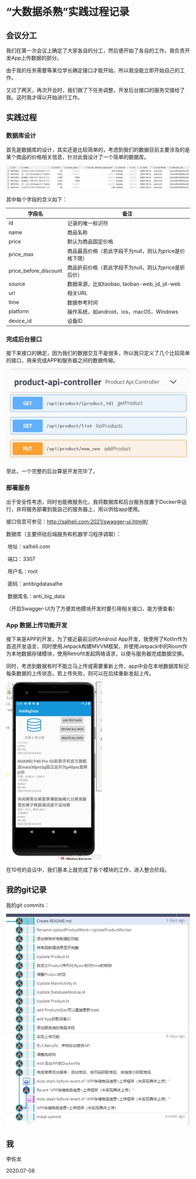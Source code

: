 # “大数据杀熟”实践过程记录

## 会议分工

我们在第一次会议上确定了大家各自的分工，然后便开始了各自的工作。我负责开发App上传数据的部分。

由于我的任务需要等某位学长确定接口才能开始，所以我没能立即开始自己的工作。

又过了两天，再次开会时，我们做了下任务调整，开发后台接口的服务交接给了我。这时我才得以开始进行工作。

## 实践过程

### 数据库设计 

首先是数据库的设计，其实还是比较简单的，考虑到我们的数据目前主要涉及的是某个商品的价格相关信息，针对此我设计了一个简单的数据库。

![img](.\img\clip_image002.jpg)

其中每个字段的含义如下：

| 字段名                | 备注                                                    |
| --------------------- | ------------------------------------------------------- |
| id                    | 记录的唯一标识符                                        |
| name                  | 商品名称                                                |
| price                 | 默认为商品固定价格                                      |
| price_max             | 商品最高价格（若此字段不为null，则认为price是价格下限） |
| price_before_discount | 商品折前价格（若此字段不为null，则认为price是折后价）   |
| source                | 数据来源，比如taobao, taobao-web, jd, jd-web            |
| url                   | 相关URL                                                 |
| time                  | 数据参考时间                                            |
| platform              | 操作系统，如android，ios，macOS，Windows                |
| device_id             | 设备ID                                                  |

### 完成后台接口

接下来接口的确定，因为我们的数据交互不是很多，所以我只定义了几个比较简单的接口，用来完成APP和服务器之间的数据传输。

![img](.\img\clip_image004.jpg)

 

至此，一个完整的后台算是开发完毕了。

### 部署服务

出于安全性考虑，同时也能微服务化，我将数据库和后台服务放置于Docker中运行，并将服务部署到我自己的服务器上，用以供给app使用。

接口信息可参见：http://salheli.com:2021/swagger-ui.html#/

数据库（主要供给后端服务和机器学习程序调取）：

​    地址：salheli.com

​    端口：3307

​    用户名：root

​    密码：antibigdatasalhe

​    数据库名：anti_big_data

（开启Swagger-UI为了方便其他模块开发时要引用相关接口，能方便查看）

 ### App 数据上传功能开发

接下来是APP的开发，为了接近最前沿的Android App开发，我使用了Kotlin作为首选开发语言，同时使用Jetpack构建MVVM框架，并使用Jetpack中的Room作为本地数据存储模块，使用Retrofit发起网络请求，以便与服务器完成数据交换。

同时，考虑到数据有时不能立马上传或需要重新上传，app中会在本地数据库标记每条数据的上传状态，若上传失败，则可以在后续重新发起上传。

![img](.\img\clip_image006.jpg)

 

 

在10号的会议中，我们基本上就完成了各个模块的工作，进入整合阶段。

 ## 我的git记录

我的git commits：

![img](.\img\clip_image008.jpg)





## 我

李佐龙

2020.07-08